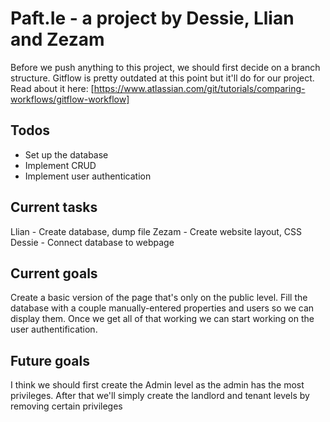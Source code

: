 # Paft.Ie - a project by Dessie, Llian and Zezam

Before we push anything to this project, we should first decide on a branch structure. Gitflow is pretty outdated at this point but it'll do for our project. Read about it here:
[https://www.atlassian.com/git/tutorials/comparing-workflows/gitflow-workflow]


## Todos
- Set up the database
- Implement CRUD
- Implement user authentication


## Current tasks
Llian - Create database, dump file
Zezam - Create website layout, CSS
Dessie - Connect database to webpage

## Current goals
Create a basic version of the page that's only on the public level. Fill the database with a couple manually-entered properties and users so we can display them. Once we get all of that working we can start working on the user authentification. 

## Future goals
I think we should first create the Admin level as the admin has the most privileges. After that we'll simply create the landlord and tenant levels by removing certain privileges